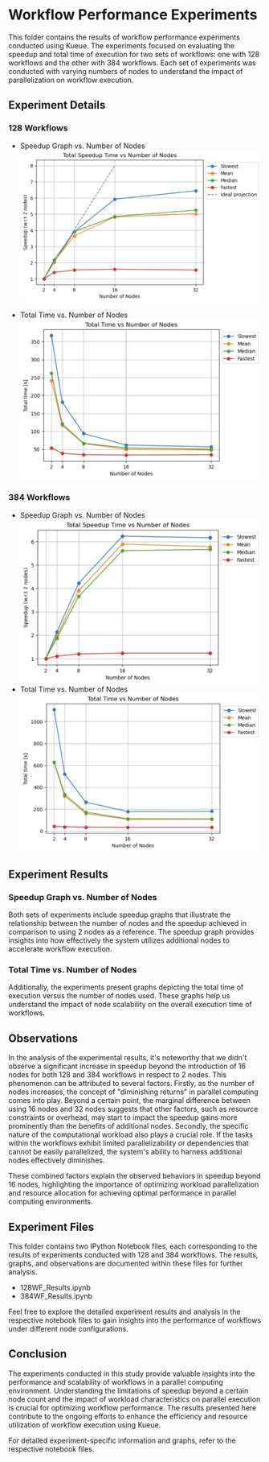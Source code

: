 # Workflow Performance Experiments

This folder contains the results of workflow performance experiments conducted using Kueue. The experiments focused on evaluating the speedup and total time of execution for two sets of workflows: one with 128 workflows and the other with 384 workflows. Each set of experiments was conducted with varying numbers of nodes to understand the impact of parallelization on workflow execution.

## Experiment Details

### 128 Workflows
- Speedup Graph vs. Number of Nodes
![Alt text](Images/speedup128.png)

- Total Time vs. Number of Nodes
![Alt text](Images/totalTime128.png)


### 384 Workflows
- Speedup Graph vs. Number of Nodes
![Alt text](Images/speedup384.png)
- Total Time vs. Number of Nodes
![Alt text](Images/totalTime384.png)

## Experiment Results

### Speedup Graph vs. Number of Nodes

Both sets of experiments include speedup graphs that illustrate the relationship between the number of nodes and the speedup achieved in comparison to using 2 nodes as a reference. The speedup graph provides insights into how effectively the system utilizes additional nodes to accelerate workflow execution.

### Total Time vs. Number of Nodes

Additionally, the experiments present graphs depicting the total time of execution versus the number of nodes used. These graphs help us understand the impact of node scalability on the overall execution time of workflows.


## Observations
In the analysis of the experimental results, it's noteworthy that we didn't observe a significant increase in speedup beyond the introduction of 16 nodes for both 128 and 384 workflows in respect to 2 nodes. This phenomenon can be attributed to several factors. Firstly, as the number of nodes increases, the concept of "diminishing returns" in parallel computing comes into play. Beyond a certain point, the marginal difference between using 16 nodes and 32 nodes suggests that other factors, such as resource constraints or overhead, may start to impact the speedup gains more prominently than the benefits of additional nodes. Secondly, the specific nature of the computational workload also plays a crucial role. If the tasks within the workflows exhibit limited parallelizability or dependencies that cannot be easily parallelized, the system's ability to harness additional nodes effectively diminishes.

These combined factors explain the observed behaviors in speedup beyond 16 nodes, highlighting the importance of optimizing workload parallelization and resource allocation for achieving optimal performance in parallel computing environments.

## Experiment Files

This folder contains two IPython Notebook files, each corresponding to the results of experiments conducted with 128 and 384 workflows. The results, graphs, and observations are documented within these files for further analysis.

- 128WF_Results.ipynb
- 384WF_Results.ipynb

Feel free to explore the detailed experiment results and analysis in the respective notebook files to gain insights into the performance of workflows under different node configurations.

## Conclusion

The experiments conducted in this study provide valuable insights into the performance and scalability of workflows in a parallel computing environment. Understanding the limitations of speedup beyond a certain node count and the impact of workload characteristics on parallel execution is crucial for optimizing workflow performance. The results presented here contribute to the ongoing efforts to enhance the efficiency and resource utilization of workflow execution using Kueue.

For detailed experiment-specific information and graphs, refer to the respective notebook files.